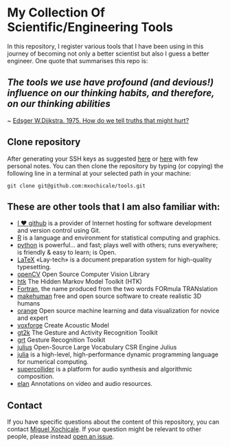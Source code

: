 # My Collection Of Scientific/Engineering Tools
In this repository, I register various tools that I have been using in this journey of becoming not only a better scientist but also I guess a better engineer. One quote that summarises this repo is:
## _The tools we use have profound (and devious!) influence on our thinking habits, and therefore, on our thinking abilities_
~ [Edsger W.Dijkstra. 1975. How do we tell truths that might hurt?](https://www.cs.virginia.edu/~evans/cs655/readings/ewd498.html)

## Clone repository
After generating your SSH keys as suggested [here](https://docs.github.com/en/github/authenticating-to-github/generating-a-new-ssh-key-and-adding-it-to-the-ssh-agent) or [here](/github/SSH.md) with few personal notes.
You can then clone the repository by typing (or copying) the following line in a terminal at your selected path in your machine:
```
git clone git@github.com:mxochicale/tools.git
```

## These are other tools that I am also familiar with:
* [I :heart: github](https://github.com/mxochicale/github)  is a provider of Internet hosting for software development and version control using Git.
* [R](https://github.com/mxochicale/r-code_repository) is a language and environment for statistical computing and graphics.
* [python](https://github.com/mxochicale/python)  is powerful... and fast;  plays well with others;  runs everywhere;  is friendly & easy to learn;  is Open.
* [LaTeX](https://github.com/mxochicale/LaTeX) «Lay-tech» is a document preparation
system for high-quality typesetting.
* [openCV](https://github.com/mxochicale/openCV) Open Source Computer Vision Library
* [htk](https://github.com/mxochicale/htk) The Hidden Markov Model Toolkit (HTK)
* [Fortran](https://github.com/mxochicale/fortran), the name produced from the two words FORmula TRANslation
* [makehuman](https://github.com/mxochicale/makehuman) free and open source software to create realistic 3D humans
* [orange](https://github.com/mxochicale/orange) Open source machine learning and data visualization for novice and expert
* [voxforge](https://github.com/mxochicale/voxforge) Create Acoustic Model
* [gt2k](https://github.com/mxochicale/gt2k) The Gesture and Activity Recognition Toolkit
* [grt](https://github.com/mxochicale/grt) Gesture Recognition Toolkit
* [julius](https://github.com/mxochicale/julius) Open-Source Large Vocabulary CSR Engine Julius
* [julia](https://github.com/mxochicale/julia) is a high-level, high-performance dynamic programming language for numerical computing.
* [supercollider](https://github.com/mxochicale/supercollider) is a platform for audio synthesis and algorithmic composition.
* [elan](https://github.com/mxochicale/elan) Annotations on video and audio resources.


## Contact 
If you have specific questions about the content of this repository, you can contact 
[Miguel Xochicale](mailto:perez.xochicale@gmail.com?subject="[tools]"). 
If your question might be relevant to other people, please instead 
[open an issue](https://github.com/mxochicale/tools/issues).

